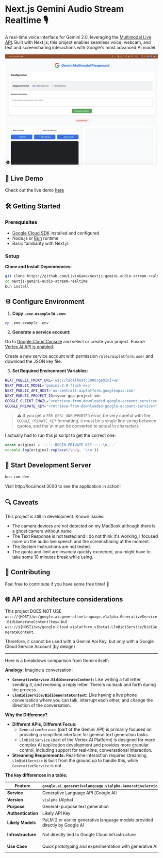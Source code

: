 # Next.js Gemini Audio Stream Realtime 🎙️

A real-time voice interface for Gemini 2.0, leveraging
the [Multimodal Live API](https://cloud.google.com/vertex-ai/generative-ai/docs/model-reference/multimodal-live). Built
with Next.js, this project enables seamless voice, webcam, and text and screensharing interactions with Google's most
advanced AI model.

![Demo](https://github.com/LivioGama/nextjs-gemini-audio-stream-realtime/blob/main/doc/screen.webp)

## 🚀 Live Demo

Check out the live demo [here](https://gemini-audio.liviogama.com)

## 🛠️ Getting Started

### Prerequisites

- [Google Cloud SDK](https://cloud.google.com/sdk/docs/install) installed and configured
- Node.js or [Bun](https://bun.sh) runtime
- Basic familiarity with Next.js

### Setup

**Clone and Install Dependencies:**

```bash
git clone https://github.com/LivioGama/nextjs-gemini-audio-stream-realtime.git
cd nextjs-gemini-audio-stream-realtime
bun install
```

## ⚙️ Configure Environment

1. **Copy `.env.example` to `.env`:**

```bash
cp .env.example .env
```

2. **Generate a service account:**

Go to [Google Cloud Console](https://console.cloud.google.com/iam-admin/serviceaccounts) and select or create your project. Ensure [Vertex AI API is enabled](https://cloud.google.com/vertex-ai/generative-ai/docs/start/quickstarts/quickstart-multimodal).

Create
a new service account with permission `roles/aiplatform.user` and download the JSON key file.

3. **Set Required Environment Variables:**

```bash
NEXT_PUBLIC_PROXY_URL='ws://localhost:3000/gemini-ws'
NEXT_PUBLIC_MODEL='gemini-2.0-flash-exp'
NEXT_PUBLIC_API_HOST='us-central1-aiplatform.googleapis.com'
NEXT_PUBLIC_PROJECT_ID=<your-gcp-project-id>
GOOGLE_CLIENT_EMAIL="<retrieve-from-downloaded-google-account-service>"
GOOGLE_PRIVATE_KEY="<retrieve-from-downloaded-google-account-service>"
```

> ⚠️
> If you get a `ERR_OSSL_UNSUPPORTED` error, be very careful with the `GOOGLE_PRIVATE_KEY` formatting, it must be a
> single
> line string between quotes, and the \n must be converted to actual \n characters.

I actually had to run this js script to get the correct one:

```js
const original = '-----BEGIN PRIVATE KEY-----\n...'
console.log(original.replace(/\n/g, '\\n'))
```

## 🚀 Start Development Server

```bash
bun run dev
```

Visit http://localhost:3000 to see the application in action!

## 🔍 Caveats

This project is still in development. Known issues:

- The camera devices are not detected on my MacBook although there is a ghost camera without name
- The Text Response is not tested and I do not think it's working, I focused more on the audio live speech and the
  screensharing at the moment.
- The System Instructions are not tested.
- The quota and limit are insanely quickly exceeded, you might have to take some 10 minutes break while using.

## 🤝 Contributing

Feel free to contribute if you have some free time! 🍻

## 🌐 API and architecture considerations

This project DOES NOT USE
`wss://{HOST}/ws/google.ai.generativelanguage.v1alpha.GenerativeService.BidiGenerateContent?key=` but
`wss://${HOST}/ws/google.cloud.aiplatform.v1beta1.LlmBidiService/BidiGenerateContent`.

Therefore, it cannot be used with a Gemini Api Key, but only with a Google Cloud Service Account (by design)

---

Here is a breakdown comparison from Gemini itself:

**Analogy:** Imagine a conversation:

* **`GenerativeService.BidiGenerateContent`:** Like writing a full letter, sending it, and receiving a reply letter.
  There's no back and forth during the process.
* **`LlmBidiService/BidiGenerateContent`:** Like having a live phone conversation where you can talk, interrupt each
  other, and change the direction of the conversation.

**Why the Difference?**

* **Different APIs, Different Focus:**
    * `GenerativeService` (part of the Gemini API) is primarily focused on providing a simplified interface for general
      text generation tasks.
    * `LlmBidiService` (part of the Vertex AI Platform) is designed for more complex AI application development and
      provides more granular control, including support for real-time, conversational interaction.
* **Streaming Requirements:** Real-time interaction requires streaming. `LlmBidiService` is built from the ground up to
  handle this, while `GenerativeService` is not.

**The key differences in a table:**

| Feature            | `google.ai.generativelanguage.v1alpha.GenerativeService`                    | `google.cloud.aiplatform.v1beta1.LlmBidiService`                                            |
|--------------------|-----------------------------------------------------------------------------|---------------------------------------------------------------------------------------------|
| **Service**        | Generative Language API (Google AI)                                         | Vertex AI (Google Cloud Platform)                                                           |
| **Version**        | `v1alpha` (Alpha)                                                           | `v1beta1` (Beta)                                                                            |
| **Purpose**        | General-purpose text generation                                             | LLMs within Google Cloud environment                                                        |
| **Authentication** | Likely API Key                                                              | Likely OAuth 2.0 (Google Cloud credentials)                                                 |
| **Likely Models**  | PaLM 2 or earlier generative language models provided directly by Google AI | Gemini, PaLM 2 (via Vertex AI), and other models available in Vertex AI                     |
| **Infrastructure** | Not directly tied to Google Cloud infrastructure                            | Tightly integrated with Google Cloud project management, model deployment, monitoring, etc. |
| **Use Case**       | Quick prototyping and experimentation with generative AI                    | Production-grade applications, leveraging Google Cloud's features and infrastructure        |
